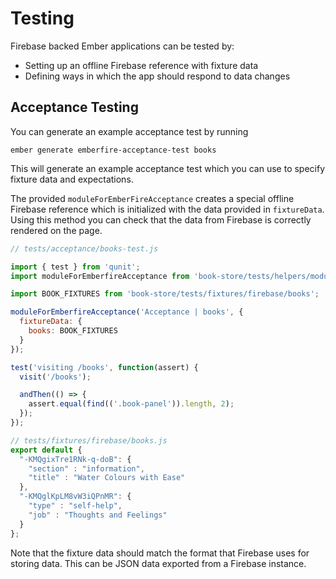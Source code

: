 # Testing

Firebase backed Ember applications can be tested by:

 - Setting up an offline Firebase reference with fixture data
 - Defining ways in which the app should respond to data changes

## Acceptance Testing

You can generate an example acceptance test by running

    ember generate emberfire-acceptance-test books

This will generate an example acceptance test which you can use to specify fixture data and expectations.

The provided `moduleForEmberFireAcceptance` creates a special offline Firebase reference which is initialized with the data provided in `fixtureData`. Using this method you can check that the data from Firebase is correctly rendered on the page.

```js
// tests/acceptance/books-test.js

import { test } from 'qunit';
import moduleForEmberfireAcceptance from 'book-store/tests/helpers/module-for-emberfire-acceptance';

import BOOK_FIXTURES from 'book-store/tests/fixtures/firebase/books';

moduleForEmberfireAcceptance('Acceptance | books', {
  fixtureData: {
    books: BOOK_FIXTURES
  }
});

test('visiting /books', function(assert) {
  visit('/books');

  andThen(() => {
    assert.equal(find(('.book-panel')).length, 2);
  });
});

// tests/fixtures/firebase/books.js
export default {
  "-KMQgixTre1RNk-q-doB": {
    "section" : "information",
    "title" : "Water Colours with Ease"
  },
  "-KMQglKpLM8vW3iQPnMR": {
    "type" : "self-help",
    "job" : "Thoughts and Feelings"
  }
};
```

Note that the fixture data should match the format that Firebase uses for storing data. This can be
JSON data exported from a Firebase instance.
